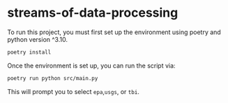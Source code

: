 # streams-of-data-processing

To run this project, you must first set up the environment using poetry and python version ^3.10.

```bash
poetry install
```

Once the environment is set up, you can run the script via:

```bash
poetry run python src/main.py
```

This will prompt you to select `epa`,`usgs`, or `tbi`.